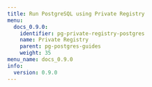 ```yaml
---
title: Run PostgreSQL using Private Registry
menu:
  docs_0.9.0:
    identifier: pg-private-registry-postgres
    name: Private Registry
    parent: pg-postgres-guides
    weight: 35
menu_name: docs_0.9.0
info:
  version: 0.9.0
---
```


